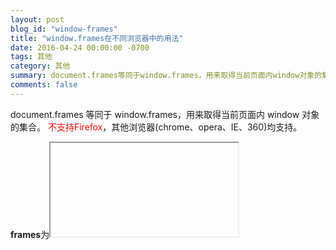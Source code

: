 ```yaml
---
layout: post
blog_id: "window-frames"
title: "window.frames在不同浏览器中的用法"
date: 2016-04-24 00:00:00 -0700
tags: 其他
category: 其他
summary: document.frames等同于window.frames，用来取得当前页面内window对象的集合。
comments: false
---
```


document.frames 等同于 window.frames，用来取得当前页面内 window 对象的集合。
<span style="color:red">不支持Firefox</span>，其他浏览器(chrome、opera、IE、360)均支持。

**frames**为<iframe name="">的name属性值

#### 解决方法

使用window.frames[‘framename‘] 代替 document.framename
注意：window.frames['framename']不可写成window.frames('framename')
